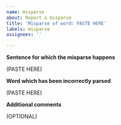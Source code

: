 ```yaml
---
name: misparse
about: Report a misparse
title: 'Misparse of word: PASTE HERE'
labels: misparse
assignees: ''

---
```


**Sentence for which the misparse happens**

(PASTE HERE)

**Word which has been incorrectly parsed**

(PASTE HERE)

**Additional comments**

(OPTIONAL)
